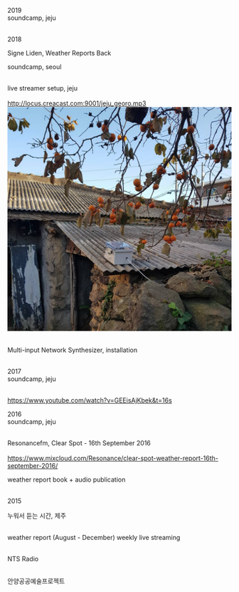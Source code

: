 2019<br>
soundcamp, jeju <br><br>

2018<br>

Signe Liden, Weather Reports Back

soundcamp, seoul <br><br>

live streamer setup, jeju<br><br>
http://locus.creacast.com:9001/jeju_georo.mp3
<img src="../img/jeju_streamer.png"><br><br>

Multi-input Network Synthesizer, installation<br><br> 

2017<br>
soundcamp, jeju<br><br>

https://www.youtube.com/watch?v=GEEisAjKbek&t=16s

2016<br>
soundcamp, jeju<br><br>

Resonancefm, Clear Spot - 16th September 2016 <br><br>
https://www.mixcloud.com/Resonance/clear-spot-weather-report-16th-september-2016/


weather report book + audio publication<br><br>

2015<br>

누워서 듣는 시간, 제주<br><br> 

weather report (August - December) weekly live streaming<br><br>

NTS Radio<br><br>

안양공공예술프로젝트 

